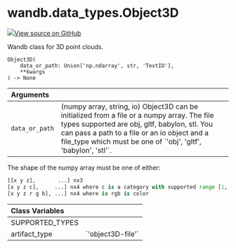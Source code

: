 # wandb.data\_types.Object3D

[![](https://www.tensorflow.org/images/GitHub-Mark-32px.png)View source on GitHub](https://www.github.com/wandb/client/tree/18a721ba0f880a64aea802ebd3e2862f394610f4/wandb/sdk/data_types.py#L594-L775)

Wandb class for 3D point clouds.

```text
Object3D(
    data_or_path: Union['np.ndarray', str, 'TextIO'],
    **kwargs
) -> None
```

| Arguments |  |
| :--- | :--- |
|  `data_or_path` |  \(numpy array, string, io\) Object3D can be initialized from a file or a numpy array. The file types supported are obj, gltf, babylon, stl. You can pass a path to a file or an io object and a file\_type which must be one of \`'obj', 'gltf', 'babylon', 'stl'\`. |

The shape of the numpy array must be one of either:

```python
[[x y z],       ...] nx3
[x y z c],     ...] nx4 where c is a category with supported range [1, 14]
[x y z r g b], ...] nx4 where is rgb is color
```

| Class Variables |  |
| :--- | :--- |
|  SUPPORTED\_TYPES |  |
|  artifact\_type |  \`'object3D-file'\` |


